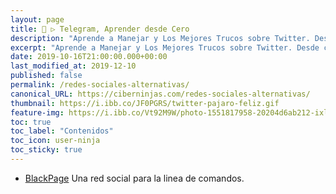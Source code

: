 ```yaml
---
layout: page
title: 🐤 ▷ Telegram, Aprender desde Cero
description: "Aprende a Manejar y Los Mejores Trucos sobre Twitter. Desde cero todo lo que debes saber"
excerpt: "Aprende a Manejar y Los Mejores Trucos sobre Twitter. Desde cero todo lo que debes saber"
date: 2019-10-16T21:00:00.000+00:00
last_modified_at: 2019-12-10
published: false
permalink: /redes-sociales-alternativas/
canonical_URL: https://ciberninjas.com/redes-sociales-alternativas/
thumbnail: https://i.ibb.co/JF0PGRS/twitter-pajaro-feliz.gif
feature-img: https://i.ibb.co/Vt92M9W/photo-1551817958-20204d6ab212-ixlib-rb-1-2.jpg
toc: true
toc_label: "Contenidos"
toc_icon: user-ninja
toc_sticky: true
---
```


* [BlackPage](https://github.com/commandquarterly/blackpage) Una red social para la linea de comandos.